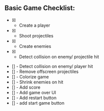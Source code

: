 ## Basic Game Checklist:

- [x] - Create a player
- [x] - Shoot projectiles
- [x] - Create enemies
- [x] - Detect collision on enemy/ projectile hit
- [] - Detect collision on enemy/ player hit
- [] - Remove offscreen projectiles
- [] - Colorize game
- [] - Shrink enemies on hit
- [] - Add score
- [] - Add game over UI
- [] - Add restart button
- [] - add start game button

